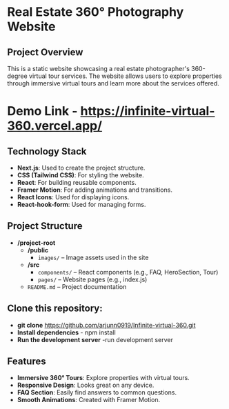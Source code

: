 # Real Estate 360° Photography Website

## Project Overview
This is a static website showcasing a real estate photographer's 360-degree virtual tour services. The website allows users to explore properties through immersive virtual tours and learn more about the services offered.

# Demo Link - https://infinite-virtual-360.vercel.app/

## Technology Stack
- **Next.js**: Used to create the project structure.
- **CSS (Tailwind CSS)**: For styling the website.
- **React**: For building reusable components.
- **Framer Motion**: For adding animations and transitions.
- **React Icons**: Used for displaying icons.
- **React-hook-form**: Used for managing forms.


 ## Project Structure

- **/project-root**
  - **/public**
    - `images/` – Image assets used in the site
  - **/src**
    - `components/` – React components (e.g., FAQ, HeroSection, Tour)
    - `pages/` – Website pages (e.g., index.js)
  - `README.md` – Project documentation

 ## Clone this repository:
- **git clone** https://github.com/arjunn0919/Infinite-virtual-360.git
- **Install dependencies** - npm install
- **Run the development server** -run development server

## Features
- **Immersive 360° Tours**: Explore properties with virtual tours.
- **Responsive Design**: Looks great on any device.
- **FAQ Section**: Easily find answers to common questions.
- **Smooth Animations**: Created with Framer Motion.


